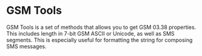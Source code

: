 # GSM Tools
GSM Tools is a set of methods that allows you to get GSM 03.38
properties. This includes length in 7-bit GSM ASCII or Unicode, as well
as SMS segments. This is especially useful for formatting the string for
composing SMS messages.
